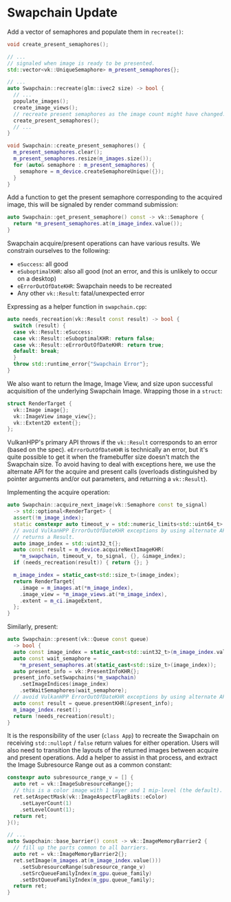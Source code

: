 # Swapchain Update

Add a vector of semaphores and populate them in `recreate()`:

```cpp
void create_present_semaphores();

// ...
// signaled when image is ready to be presented.
std::vector<vk::UniqueSemaphore> m_present_semaphores{};

// ...
auto Swapchain::recreate(glm::ivec2 size) -> bool {
  // ...
  populate_images();
  create_image_views();
  // recreate present semaphores as the image count might have changed.
  create_present_semaphores();
  // ...
}

void Swapchain::create_present_semaphores() {
  m_present_semaphores.clear();
  m_present_semaphores.resize(m_images.size());
  for (auto& semaphore : m_present_semaphores) {
    semaphore = m_device.createSemaphoreUnique({});
  }
}
```

Add a function to get the present semaphore corresponding to the acquired image, this will be signaled by render command submission:

```cpp
auto Swapchain::get_present_semaphore() const -> vk::Semaphore {
  return *m_present_semaphores.at(m_image_index.value());
}
```

Swapchain acquire/present operations can have various results. We constrain ourselves to the following:

- `eSuccess`: all good
- `eSuboptimalKHR`: also all good (not an error, and this is unlikely to occur on a desktop)
- `eErrorOutOfDateKHR`: Swapchain needs to be recreated
- Any other `vk::Result`: fatal/unexpected error

Expressing as a helper function in `swapchain.cpp`:

```cpp
auto needs_recreation(vk::Result const result) -> bool {
  switch (result) {
  case vk::Result::eSuccess:
  case vk::Result::eSuboptimalKHR: return false;
  case vk::Result::eErrorOutOfDateKHR: return true;
  default: break;
  }
  throw std::runtime_error{"Swapchain Error"};
}
```

We also want to return the Image, Image View, and size upon successful acquisition of the underlying Swapchain Image. Wrapping those in a `struct`:

```cpp
struct RenderTarget {
  vk::Image image{};
  vk::ImageView image_view{};
  vk::Extent2D extent{};
};
```

VulkanHPP's primary API throws if the `vk::Result` corresponds to an error (based on the spec). `eErrorOutOfDateKHR` is technically an error, but it's quite possible to get it when the framebuffer size doesn't match the Swapchain size. To avoid having to deal with exceptions here, we use the alternate API for the acquire and present calls (overloads distinguished by pointer arguments and/or out parameters, and returning a `vk::Result`).

Implementing the acquire operation:

```cpp
auto Swapchain::acquire_next_image(vk::Semaphore const to_signal)
  -> std::optional<RenderTarget> {
  assert(!m_image_index);
  static constexpr auto timeout_v = std::numeric_limits<std::uint64_t>::max();
  // avoid VulkanHPP ErrorOutOfDateKHR exceptions by using alternate API that
  // returns a Result.
  auto image_index = std::uint32_t{};
  auto const result = m_device.acquireNextImageKHR(
    *m_swapchain, timeout_v, to_signal, {}, &image_index);
  if (needs_recreation(result)) { return {}; }

  m_image_index = static_cast<std::size_t>(image_index);
  return RenderTarget{
    .image = m_images.at(*m_image_index),
    .image_view = *m_image_views.at(*m_image_index),
    .extent = m_ci.imageExtent,
  };
}
```

Similarly, present:

```cpp
auto Swapchain::present(vk::Queue const queue)
  -> bool {
  auto const image_index = static_cast<std::uint32_t>(m_image_index.value());
  auto const wait_semaphore =
    *m_present_semaphores.at(static_cast<std::size_t>(image_index));
  auto present_info = vk::PresentInfoKHR{};
  present_info.setSwapchains(*m_swapchain)
    .setImageIndices(image_index)
    .setWaitSemaphores(wait_semaphore);
  // avoid VulkanHPP ErrorOutOfDateKHR exceptions by using alternate API.
  auto const result = queue.presentKHR(&present_info);
  m_image_index.reset();
  return !needs_recreation(result);
}
```

It is the responsibility of the user (`class App`) to recreate the Swapchain on receiving `std::nullopt` / `false` return values for either operation. Users will also need to transition the layouts of the returned images between acquire and present operations. Add a helper to assist in that process, and extract the Image Subresource Range out as a common constant:

```cpp
constexpr auto subresource_range_v = [] {
  auto ret = vk::ImageSubresourceRange{};
  // this is a color image with 1 layer and 1 mip-level (the default).
  ret.setAspectMask(vk::ImageAspectFlagBits::eColor)
    .setLayerCount(1)
    .setLevelCount(1);
  return ret;
}();

// ...
auto Swapchain::base_barrier() const -> vk::ImageMemoryBarrier2 {
  // fill up the parts common to all barriers.
  auto ret = vk::ImageMemoryBarrier2{};
  ret.setImage(m_images.at(m_image_index.value()))
    .setSubresourceRange(subresource_range_v)
    .setSrcQueueFamilyIndex(m_gpu.queue_family)
    .setDstQueueFamilyIndex(m_gpu.queue_family);
  return ret;
}
```
